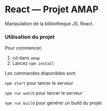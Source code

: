 # React — Projet AMAP

Manipulation de la bibliotheque JS, React.

### Utilisation du projet

Pour commencer,
1. cd dans `amap`
2. Lancez `npm install`


Les commandes disponibles sont

`npm start` pour lancer le serveur

`npm run watch` pour lancer le serveur

`npm run build` pour générer un build du projet

